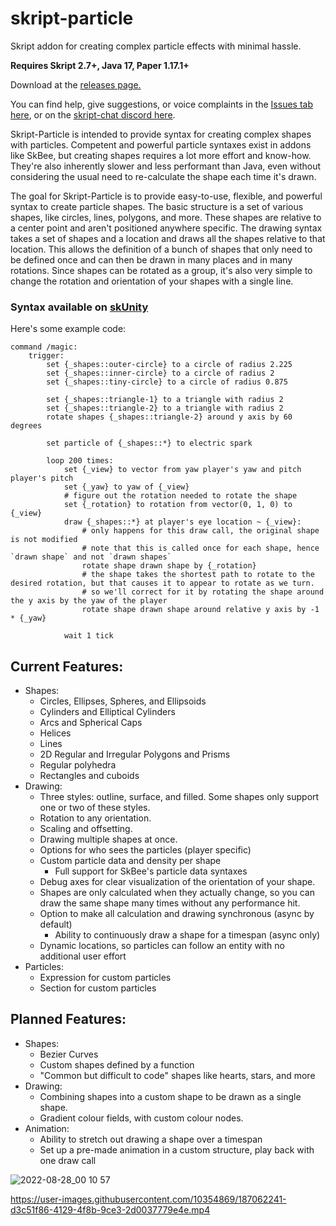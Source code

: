 # skript-particle
 Skript addon for creating complex particle effects with minimal hassle.
 
 **Requires Skript 2.7+, Java 17, Paper 1.17.1+**
 
 Download at the [releases page.](https://github.com/sovdeeth/skript-particle/releases) 

You can find help, give suggestions, or voice complaints in the [Issues tab here](https://github.com/sovdeeth/skript-particle/issues/new/choose), or on the [skript-chat discord here](https://discord.gg/v9dXfENDnk).
 
 Skript-Particle is intended to provide syntax for creating complex shapes with particles. Competent and powerful particle syntaxes exist in addons like SkBee, but creating shapes requires a lot more effort and know-how. 
 They're also inherently slower and less performant than Java, even without considering the usual need to re-calculate the shape each time it's drawn.
 
 The goal for Skript-Particle is to provide easy-to-use, flexible, and powerful syntax to create particle shapes. 
 The basic structure is a set of various shapes, like circles, lines, polygons, and more. These shapes are relative to a center point and aren't positioned anywhere specific. 
 The drawing syntax takes a set of shapes and a location and draws all the shapes relative to that location. 
 This allows the definition of a bunch of shapes that only need to be defined once and can then be drawn in many places and in many rotations. 
 Since shapes can be rotated as a group, it's also very simple to change the rotation and orientation of your shapes with a single line.

 ### Syntax available on [skUnity](https://docs.skunity.com/syntax/search/addon:skript-particle)

Here's some example code:
```
command /magic:
    trigger:
        set {_shapes::outer-circle} to a circle of radius 2.225
        set {_shapes::inner-circle} to a circle of radius 2
        set {_shapes::tiny-circle} to a circle of radius 0.875

        set {_shapes::triangle-1} to a triangle with radius 2
        set {_shapes::triangle-2} to a triangle with radius 2
        rotate shapes {_shapes::triangle-2} around y axis by 60 degrees

        set particle of {_shapes::*} to electric spark

        loop 200 times:
            set {_view} to vector from yaw player's yaw and pitch player's pitch
            set {_yaw} to yaw of {_view}
            # figure out the rotation needed to rotate the shape 
            set {_rotation} to rotation from vector(0, 1, 0) to {_view}
            draw {_shapes::*} at player's eye location ~ {_view}:
                # only happens for this draw call, the original shape is not modified
                # note that this is called once for each shape, hence `drawn shape` and not `drawn shapes`
                rotate shape drawn shape by {_rotation}
                # the shape takes the shortest path to rotate to the desired rotation, but that causes it to appear to rotate as we turn.
                # so we'll correct for it by rotating the shape around the y axis by the yaw of the player
                rotate shape drawn shape around relative y axis by -1 * {_yaw}

            wait 1 tick 
```
 
## Current Features:
- Shapes:
  - Circles, Ellipses, Spheres, and Ellipsoids
  - Cylinders and Elliptical Cylinders
  - Arcs and Spherical Caps
  - Helices
  - Lines
  - 2D Regular and Irregular Polygons and Prisms
  - Regular polyhedra
  - Rectangles and cuboids
- Drawing:
  - Three styles: outline, surface, and filled. Some shapes only support one or two of these styles.
  - Rotation to any orientation.
  - Scaling and offsetting.
  - Drawing multiple shapes at once.
  - Options for who sees the particles (player specific)
  - Custom particle data and density per shape
    - Full support for SkBee's particle data syntaxes
  - Debug axes for clear visualization of the orientation of your shape.
  - Shapes are only calculated when they actually change, so you can draw the same shape many times without any performance hit.
  - Option to make all calculation and drawing synchronous (async by default)
     - Ability to continuously draw a shape for a timespan (async only)
  - Dynamic locations, so particles can follow an entity with no additional user effort
- Particles:
  - Expression for custom particles
  - Section for custom particles

 ## Planned Features:
 - Shapes:
   - Bezier Curves
   - Custom shapes defined by a function
   - "Common but difficult to code" shapes like hearts, stars, and more
 - Drawing:
   - Combining shapes into a custom shape to be drawn as a single shape.
   - Gradient colour fields, with custom colour nodes.
 - Animation:
   - Ability to stretch out drawing a shape over a timespan
   - Set up a pre-made animation in a custom structure, play back with one draw call 

![2022-08-28_00 10 57](https://user-images.githubusercontent.com/10354869/187062233-5f51ba7b-60f4-44f8-bf6b-862a4e2381fd.png)


https://user-images.githubusercontent.com/10354869/187062241-d3c51f86-4129-4f8b-9ce3-2d0037779e4e.mp4


